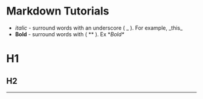 # Markdown Tutorials
- _italic_ - surround words with an underscore ( _ ). For example, \_this\_
- **Bold** - surround words with ( ** ). Ex \**Bold\**
# H1
## H2
-----------
